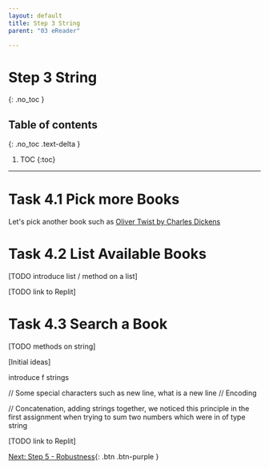 ```yaml
---
layout: default
title: Step 3 String
parent: "03 eReader"

---
```


# Step 3 String
{: .no_toc }

## Table of contents
{: .no_toc .text-delta }

1. TOC
{:toc}

---


# Task 4.1 Pick more Books

Let's pick another book such as [Oliver Twist by Charles Dickens](http://www.gutenberg.org/files/46675/46675-0.txt)



# Task 4.2 List Available Books

[TODO introduce list / method on a list]


[TODO link to Replit]

# Task 4.3 Search a Book


[TODO methods on string]

[Initial ideas]

introduce f strings

// Some special characters such as new line, what is a new line
// Encoding

// Concatenation, adding strings together, we noticed this principle in the first assignment when trying to sum two numbers which were in of type string

[TODO link to Replit]


[Next: Step 5 - Robustness]({{site.baseurl}}/assignments/03-ereader/step5){: .btn .btn-purple }